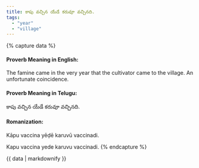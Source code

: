 ```yaml
---
title: కాపు వచ్చిన యేడే కరువూ వచ్చినది.
tags:
  - "year"
  - "village"
---
```


{% capture data %}
#### Proverb Meaning in English:
The famine came in the very year that the cultivator came to the village.
An unfortunate coincidence.

#### Proverb Meaning in Telugu:
కాపు వచ్చిన యేడే కరువూ వచ్చినది.

#### Romanization:
Kāpu vaccina yēḍē karuvū vaccinadi.

Kapu vaccina yede karuvu vaccinadi.
{% endcapture %}

{{ data | markdownify }}

